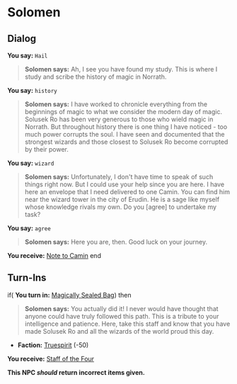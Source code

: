 # Solomen
## Dialog

**You say:** `Hail`



>**Solomen says:** Ah, I see you have found my study.  This is where I study and scribe the history of magic in Norrath.

**You say:** `history`



>**Solomen says:** I have worked to chronicle everything from the beginnings of magic to what we consider the modern day of magic.  Solusek Ro has been very generous to those who wield magic in Norrath.  But throughout history there is one thing I have noticed - too much power corrupts the soul.  I have seen and documented that the strongest wizards and those closest to Solusek Ro become corrupted by their power.

**You say:** `wizard`



>**Solomen says:** Unfortunately, I don't have time to speak of such things right now.  But I could use your help since you are here.  I have here an envelope that I need delivered to one Camin.  You can find him near the wizard tower in the city of Erudin.  He is a sage like myself whose knowledge rivals my own.  Do you [agree] to undertake my task?

**You say:** `agree`



>**Solomen says:** Here you are, then.  Good luck on your journey.


**You receive:**  [Note to Camin](/item/18088)
end

## Turn-Ins





if( **You turn in:** [Magically Sealed Bag](/item/14340)) then


>**Solomen says:** You actually did it! I never would have thought that anyone could have truly followed this path. This is a tribute to your intelligence and patience. Here, take this staff and know that you have made Solusek Ro and all the wizards of the world proud this day.


* __Faction:__ [Truespirit](/faction/404) (-50)


 **You receive:**  [Staff of the Four](/item/14341) 

**This NPC *should* return incorrect items given.**

